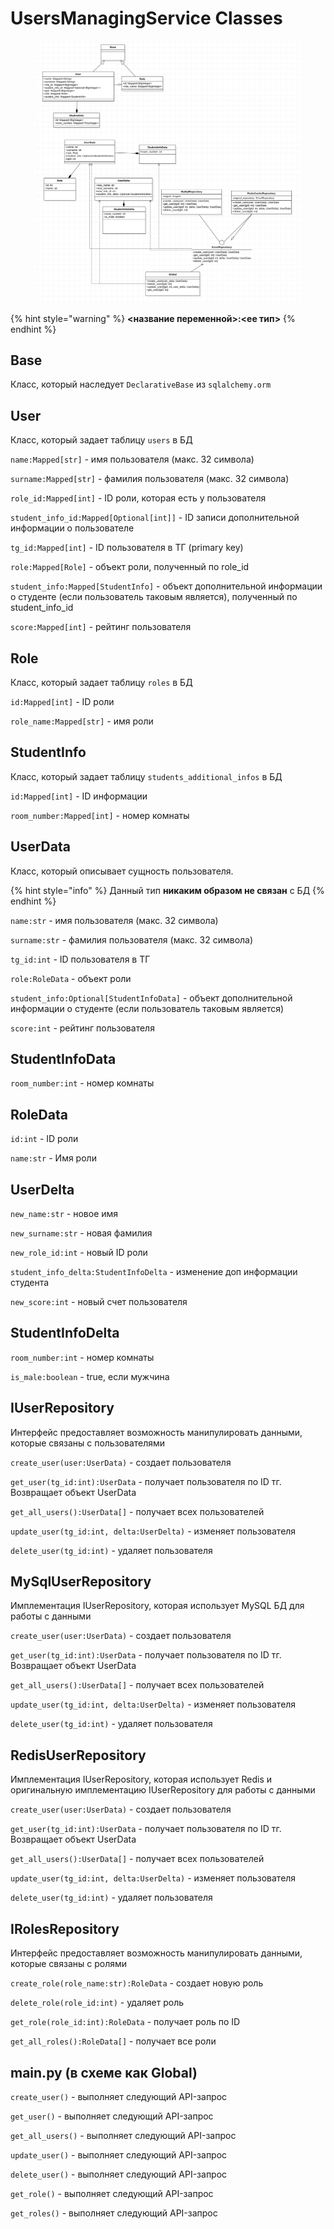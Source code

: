 # UsersManagingService Classes

<figure><img src=".gitbook/assets/image (1).png" alt=""><figcaption></figcaption></figure>

{% hint style="warning" %}
&#x20;**<название переменной>:<ее тип>**
{% endhint %}

## Base

Класс, который наследует `DeclarativeBase` из `sqlalchemy.orm`

## User

Класс, который задает таблицу `users` в БД

`name:Mapped[str]` - имя пользователя (макс. 32 символа)

`surname:Mapped[str]` - фамилия пользователя (макс. 32 символа)

`role_id:Mapped[int]` - ID роли, которая есть у пользователя

`student_info_id:Mapped[Optional[int]]` - ID записи дополнительной информации о пользователе

`tg_id:Mapped[int]` - ID пользователя в ТГ (primary key)

`role:Mapped[Role]` - объект роли, полученный по role\_id

`student_info:Mapped[StudentInfo]` - объект дополнительной информации о студенте (если пользователь таковым является), полученный по student\_info\_id

`score:Mapped[int]` - рейтинг пользователя

## Role

Класс, который задает таблицу `roles` в БД

`id:Mapped[int]` - ID роли

`role_name:Mapped[str]` - имя роли

## StudentInfo

Класс, который задает таблицу `students_additional_infos` в БД

`id:Mapped[int]` - ID информации

`room_number:Mapped[int]` - номер комнаты

## UserData

Класс, который описывает сущность пользователя.

{% hint style="info" %}
Данный тип **никаким образом не связан** с БД
{% endhint %}

`name:str` - имя пользователя (макс. 32 символа)

`surname:str` - фамилия пользователя (макс. 32 символа)

`tg_id:int` - ID пользователя в ТГ

`role:RoleData` - объект роли

`student_info:Optional[StudentInfoData]` - объект дополнительной информации о студенте (если пользователь таковым является)

`score:int` - рейтинг пользователя

## StudentInfoData

`room_number:int` - номер комнаты

## RoleData

`id:int` - ID роли

`name:str` - Имя роли

## UserDelta

`new_name:str` - новое имя

`new_surname:str` - новая фамилия

`new_role_id:int` - новый ID роли

`student_info_delta:StudentInfoDelta` - изменение доп информации студента

`new_score:int` - новый счет пользователя

## StudentInfoDelta

`room_number:int` - номер комнаты

`is_male:boolean` - true, если мужчина

## IUserRepository

Интерфейс предоставляет возможность манипулировать данными, которые связаны с пользователями

`create_user(user:UserData)` - создает пользователя

`get_user(tg_id:int):UserData` - получает пользователя по ID тг. Возвращает объект UserData

`get_all_users():UserData[]` - получает всех пользователей

`update_user(tg_id:int, delta:UserDelta)` - изменяет пользователя

`delete_user(tg_id:int)` - удаляет пользователя

## MySqlUserRepository

Имплементация IUserRepository, которая использует MySQL БД для работы с данными

`create_user(user:UserData)` - создает пользователя

`get_user(tg_id:int):UserData` - получает пользователя по ID тг. Возвращает объект UserData

`get_all_users():UserData[]` - получает всех пользователей

`update_user(tg_id:int, delta:UserDelta)` - изменяет пользователя

`delete_user(tg_id:int)` - удаляет пользователя

## RedisUserRepository

Имплементация IUserRepository, которая использует Redis и оригинальную имплементацию IUserRepository для работы с данными

`create_user(user:UserData)` - создает пользователя

`get_user(tg_id:int):UserData` - получает пользователя по ID тг. Возвращает объект UserData

`get_all_users():UserData[]` - получает всех пользователей

`update_user(tg_id:int, delta:UserDelta)` - изменяет пользователя

`delete_user(tg_id:int)` - удаляет пользователя

## IRolesRepository

Интерфейс предоставляет возможность манипулировать данными, которые связаны с ролями

`create_role(role_name:str):RoleData` - создает новую роль

`delete_role(role_id:int)` - удаляет роль

`get_role(role_id:int):RoleData` - получает роль по ID

`get_all_roles():RoleData[]` - получает все роли

## main.py (в схеме как Global)

`create_user()` - выполняет следующий API-запрос

`get_user()` - выполняет следующий API-запрос

`get_all_users()` - выполняет следующий API-запрос

`update_user()` - выполняет следующий API-запрос

`delete_user()` - выполняет следующий API-запрос

`get_role()` - выполняет следующий API-запрос

`get_roles()` - выполняет следующий API-запрос
